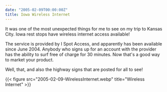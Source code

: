 ```yaml
---
date: "2005-02-09T00:00:00Z"
title: Iowa Wireless Internet
---
```

It was one of the most unexpected things for me to see on my trip to Kansas City.  Iowa rest stops have wireless internet access available!

The service is provided by I Spot Access, and apparently has been available since June 2004.  Anybody who signs up for an account with the provider has the ability to surf free of charge for 30 minutes.  Now that's a good way to market your product.

Well, that, and also the highway signs that are posted for all to see!

{{< figure src="2005-02-09-WirelessInternet.webp" title="Wireless Internet" >}}
